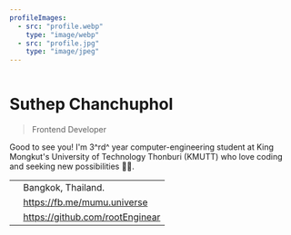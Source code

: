 ```yaml
---
profileImages:
  - src: "profile.webp"
    type: "image/webp"
  - src: "profile.jpg"
    type: "image/jpeg"
---
```


<div class="columns"><div class="column col-xs-12 col-md-7 col-lg-8 col-9">

# Suthep Chanchuphol

> Frontend Developer

Good to see you! I'm 3^rd^ year computer-engineering student at King Mongkut's University of Technology Thonburi (KMUTT) who love coding and seeking new possibilities 👨‍💻.

<table>
  <tbody>
    <tr>
      <td class="text-center">
        <i class="fas fa-map"></i>
      </td>
      <td class="pl-1">Bangkok, Thailand.</td>
    </tr>
    <tr>
      <td class="text-center">
        <i class="fab fa-facebook"></i>
      </td>
      <td class="pl-1">
        <a href="https://fb.me/mumu.universe"
          rel="nofollow,noopener,noreferrer"
          target="_blank"
        >https://fb.me/mumu.universe</a>
      </td>
    </tr>
    <tr>
      <td class="text-center">
        <i class="fab fa-github"></i>
      </td>
      <td class="pl-1">
        <a href="https://github.com/rootEnginear"
          rel="nofollow,noopener,noreferrer"
          target="_blank"
        >https://github.com/rootEnginear</a>
      </td>
    </tr>
  </tbody>
</table>

</div><div class="column col-xs-12 col-md-5 col-lg-4 col-3" style="display:flex;align-items:center">

<m-picture :data-images="profileImages" alt="Suthep Chanchuphol" base-path="" responsive img-class="s-circle"></m-picture>

</div></div>
